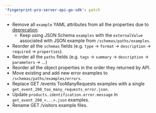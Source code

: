 ```yaml
---
'fingerprint-pro-server-api-go-sdk': patch
---
```


- Remove all `example` YAML attributes from all the properties due to [deprecation](https://spec.openapis.org/oas/v3.1.0#fixed-fields-19).
  - Keep using JSON Schema `examples` with the `externalValue` associated with JSON example from `/schemas/paths/examples`.
- Reorder all the `schemas` fields (e.g. `type` -> `format` -> `description` -> `required` -> `properties`).
- Reorder all the `paths` fields (e.g. `tags` -> `summary` -> `description` -> `parameters` -> ...)
- Reorder all the object properties in the order they returned by API.
- Move existing and add new error examples to `/schemas/paths/examples/errors`.
- Replace GET /events TooManyRequests examples with a single `get_event_200_too_many_requests_error.json`.
- Update `products.identification.error.message` in `get_event_200_<...>.json` examples.
- Rename GET /visitors example files.